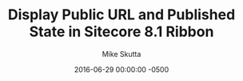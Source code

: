 ---
layout: post
title: "Display Public URL and Published State in Sitecore 8.1 Ribbon"
date:   2016-06-29 00:00:00 -0500
categories: sitecore
tags: sitecore ribbon url
author: Mike Skutta
target: https://community.sitecore.net/technical_blogs/b/mike_skutta/posts/display-public-url-and-published-state-in-sitecore-8-1-ribbon
excerpt: We ran across a helpful blog post by Kevin Buckley explaining how to display the published state of an item in the Sitecore ribbon using a ribbon panel. This ribbon panel displays the version published by language if the item has been published. If the items is not published, it indicates that. We implemented this and have found it to be very useful for our content administrators.
---